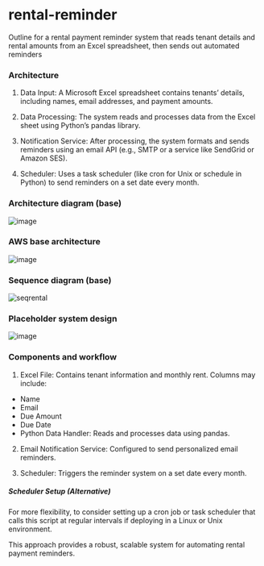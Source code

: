# rental-reminder
Outline for a rental payment reminder system that reads tenant details and rental amounts from an Excel spreadsheet, then sends out automated reminders

### Architecture

1. Data Input: A Microsoft Excel spreadsheet contains tenants’ details, including names, email addresses, and payment amounts.

2. Data Processing: The system reads and processes data from the Excel sheet using Python’s pandas library.

3. Notification Service: After processing, the system formats and sends reminders using an email API (e.g., SMTP or a service like SendGrid or Amazon SES).

4. Scheduler: Uses a task scheduler (like cron for Unix or schedule in Python) to send reminders on a set date every month.

### Architecture diagram (base)

![image](https://github.com/user-attachments/assets/4347f95a-9771-40a5-a370-f727d3bf945d)

### AWS base architecture

![image](https://github.com/user-attachments/assets/7dc9c7dd-3a13-4fcd-bc88-2ef369c06b09)

### Sequence diagram (base)

![seqrental](https://github.com/user-attachments/assets/38b8637c-3598-413f-8596-1bf2826571e5)

### Placeholder system design

![image](https://github.com/user-attachments/assets/06dc1af8-edb7-4996-939b-293fd8812380)

### Components and workflow

1. Excel File: Contains tenant information and monthly rent. Columns may include:

- Name
- Email
- Due Amount
- Due Date
- Python Data Handler: Reads and processes data using pandas.

2. Email Notification Service: Configured to send personalized email reminders.

3. Scheduler: Triggers the reminder system on a set date every month.

##### Scheduler Setup (Alternative)

For more flexibility, to consider setting up a cron job or task scheduler that calls this script at regular intervals if deploying in a Linux or Unix environment.

This approach provides a robust, scalable system for automating rental payment reminders.


